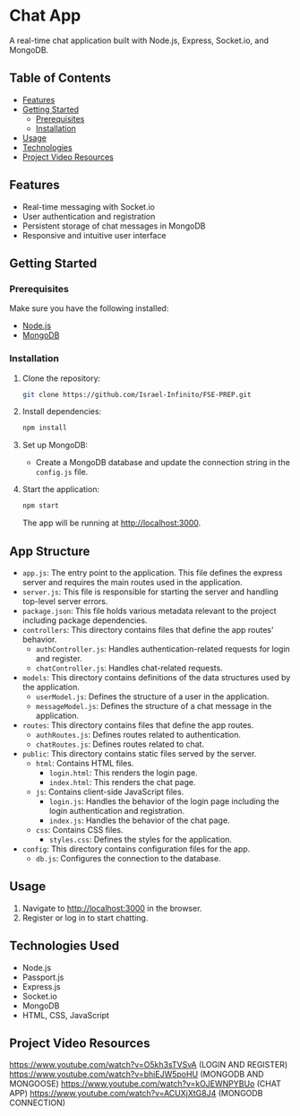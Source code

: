 # Chat App

A real-time chat application built with Node.js, Express, Socket.io, and MongoDB.

## Table of Contents

- [Features](#features)
- [Getting Started](#getting-started)
  - [Prerequisites](#prerequisites)
  - [Installation](#installation)
- [Usage](#usage)
- [Technologies](#technologies)
- [Project Video Resources](#project-video-resources)

## Features

- Real-time messaging with Socket.io
- User authentication and registration
- Persistent storage of chat messages in MongoDB
- Responsive and intuitive user interface

## Getting Started

### Prerequisites

Make sure you have the following installed:

- [Node.js](https://nodejs.org/)
- [MongoDB](https://www.mongodb.com/)

### Installation

1. Clone the repository:

    ```bash
    git clone https://github.com/Israel-Infinito/FSE-PREP.git

2. Install dependencies:

    ```bash
    npm install
    ```

3. Set up MongoDB:

    - Create a MongoDB database and update the connection string in the `config.js` file.

4. Start the application:

    ```bash
    npm start
    ```
    The app will be running at [http://localhost:3000](http://localhost:3000).

## App Structure

- `app.js`: The entry point to the application. This file defines the express server and requires the main routes used in the application.
- `server.js`: This file is responsible for starting the server and handling top-level server errors.
- `package.json`: This file holds various metadata relevant to the project including package dependencies.
- `controllers`: This directory contains files that define the app routes' behavior. 
  - `authController.js`: Handles authentication-related requests for login and register.
  - `chatController.js`: Handles chat-related requests.
- `models`: This directory contains definitions of the data structures used by the application.
  - `userModel.js`: Defines the structure of a user in the application.
  - `messageModel.js`: Defines the structure of a chat message in the application.
- `routes`: This directory contains files that define the app routes.
  - `authRoutes.js`: Defines routes related to authentication.
  - `chatRoutes.js`: Defines routes related to chat.
- `public`: This directory contains static files served by the server.
  - `html`: Contains HTML files.
    - `login.html`: This renders the login page.
    - `index.html`: This renders the chat page.
  - `js`: Contains client-side JavaScript files.
    - `login.js`: Handles the behavior of the login page including the login authentication and registration.
    - `index.js`: Handles the behavior of the chat page.
  - `css`: Contains CSS files.
    - `styles.css`: Defines the styles for the application.
- `config`: This directory contains configuration files for the app.
  - `db.js`: Configures the connection to the database.

## Usage

1. Navigate to [http://localhost:3000](http://localhost:3000) in the browser.
2. Register or log in to start chatting.

## Technologies Used

- Node.js
- Passport.js
- Express.js
- Socket.io
- MongoDB
- HTML, CSS, JavaScript

## Project Video Resources

https://www.youtube.com/watch?v=O5kh3sTVSvA (LOGIN AND REGISTER)
https://www.youtube.com/watch?v=bhiEJW5poHU (MONGODB AND MONGOOSE)
https://www.youtube.com/watch?v=kOJEWNPYBUo (CHAT APP)
https://www.youtube.com/watch?v=ACUXjXtG8J4 (MONGODB CONNECTION)

